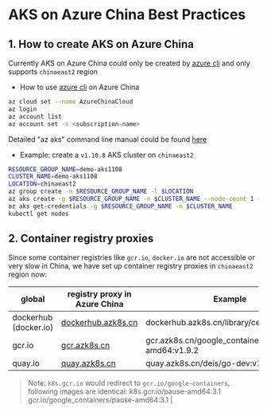 # AKS on Azure China Best Practices
## 1. How to create AKS on Azure China
Currently AKS on Azure China could only be created by [azure cli](https://docs.microsoft.com/en-us/cli/azure/install-azure-cli) and only supports `chinaeast2` region
 - How to use [azure cli](https://docs.microsoft.com/en-us/cli/azure/install-azure-cli) on Azure China
```sh
az cloud set --name AzureChinaCloud
az login
az account list
az account set -s <subscription-name>
```

Detailed "az aks" command line manual could be found [here](https://docs.microsoft.com/en-us/cli/azure/aks)

 - Example: create a `v1.10.8` AKS cluster on `chinaeast2`
```sh
RESOURCE_GROUP_NAME=demo-aks1108
CLUSTER_NAME=demo-aks1108
LOCATION=chinaeast2
az group create -n $RESOURCE_GROUP_NAME -l $LOCATION
az aks create -g $RESOURCE_GROUP_NAME -n $CLUSTER_NAME --node-count 1 --node-vm-size Standard_D2_v2 --generate-ssh-keys --kubernetes-version 1.10.8
az aks get-credentials -g $RESOURCE_GROUP_NAME -n $CLUSTER_NAME
kubectl get nodes
```

## 2. Container registry proxies
Since some container registries like `gcr.io`, `docker.io` are not accessible or very slow in China, we have set up container registry proxies in `chinaeast2` region now:

| global | registry proxy in Azure China | Example |
| ---- | ---- | ---- |
| dockerhub (docker.io) | [dockerhub.azk8s.cn](http://mirror.azk8s.cn/help/docker-registry-proxy-cache.html) | dockerhub.azk8s.cn/library/centos |
| gcr.io | [gcr.azk8s.cn](http://mirror.azk8s.cn/help/gcr-proxy-cache.html) | gcr.azk8s.cn/google_containers/hyperkube-amd64:v1.9.2 |
| quay.io | [quay.azk8s.cn](http://mirror.azk8s.cn/help/quay-proxy-cache.html) | quay.azk8s.cn/deis/go-dev:v1.10.0 |

> Note:
`k8s.gcr.io` would redirect to `gcr.io/google-containers`, following images are identical:
k8s.gcr.io/pause-amd64:3.1
gcr.io/google_containers/pause-amd64:3.1 |
